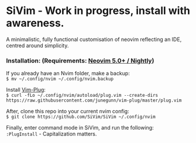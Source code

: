 # SiVim - Work in progress, install with awareness.
A minimalistic, fully functional customisation of neovim reflecting an IDE, centred around simplicity.

### Installation: (Requirements: [Neovim 5.0+ / Nightly](https://github.com/neovim/neovim/releases/tag/nightly))
If you already have an Nvim folder, make a backup: </br>
`$ mv ~/.config/nvim ~/.config/nvim.backup`

Install [Vim-Plug](https://github.com/junegunn/vim-plug): </br>
`$ curl -fLo ~/.config/nvim/autoload/plug.vim --create-dirs https://raw.githubusercontent.com/junegunn/vim-plug/master/plug.vim`

After, clone this repo into your current nvim config: </br>
`$ git clone https://github.com/SiVim/SiVim ~/.config/nvim`

Finally, enter command mode in SiVim, and run the following: </br>
`:PlugInstall` - Capitalization matters.
